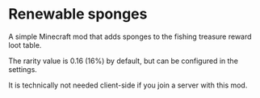 # Renewable sponges

A simple Minecraft mod that adds sponges to the fishing treasure reward loot table.

The rarity value is 0.16 (16%) by default, but can be configured in the settings.

It is technically not needed client-side if you join a server with this mod.
